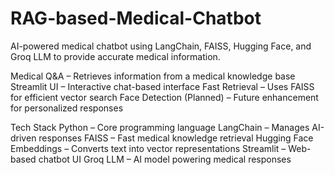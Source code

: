 # RAG-based-Medical-Chatbot

AI-powered medical chatbot using LangChain, FAISS, Hugging Face, and Groq LLM to provide accurate medical information.

Medical Q&A – Retrieves information from a medical knowledge base 
Streamlit UI – Interactive chat-based interface 
Fast Retrieval – Uses FAISS for efficient vector search 
Face Detection (Planned) – Future enhancement for personalized responses 



Tech Stack
 Python – Core programming language 
 LangChain – Manages AI-driven responses 
 FAISS – Fast medical knowledge retrieval 
 Hugging Face Embeddings – Converts text into vector representations 
 Streamlit – Web-based chatbot UI 
 Groq LLM – AI model powering medical responses 
